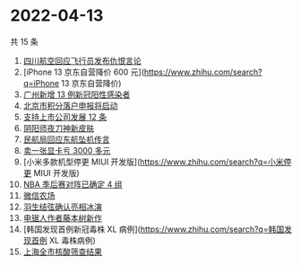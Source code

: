 # 2022-04-13

共 15 条

<!-- BEGIN -->
<!-- 最后更新时间 Wed Apr 13 2022 03:06:43 GMT+0800 (China Standard Time) -->

1. [四川航空回应飞行员发布仇恨言论](https://www.zhihu.com/search?q=四川航空回应)
1. [iPhone 13 京东自营降价 600 元](https://www.zhihu.com/search?q=iPhone 13 京东自营降价)
1. [广州新增 13 例新冠阳性感染者](https://www.zhihu.com/search?q=广州疫情)
1. [北京市积分落户申报将启动](https://www.zhihu.com/search?q=北京市积分落户申报)
1. [支持上市公司发展 12 条](https://www.zhihu.com/search?q=支持上市公司发展12条)
1. [阴阳师夜刀神新皮肤](https://www.zhihu.com/search?q=夜刀神新皮肤残幕戏尽)
1. [民航局回应东航坠机传言](https://www.zhihu.com/search?q=民航局回应传言)
1. [卖一张显卡亏 3000 多元](https://www.zhihu.com/search?q=卖一张显卡亏3000)
1. [小米多款机型停更 MIUI 开发版](https://www.zhihu.com/search?q=小米停更 MIUI 开发版)
1. [NBA 季后赛对阵已确定 4 组](https://www.zhihu.com/search?q=NBA季后赛对阵)
1. [微信农场](https://www.zhihu.com/search?q=微信农场)
1. [羽生结弦确认亮相冰演](https://www.zhihu.com/search?q=羽生结弦确认亮相冰演)
1. [电锯人作者藤本树新作](https://www.zhihu.com/search?q=藤本树新作)
1. [韩国发现首例新冠毒株 XL 病例](https://www.zhihu.com/search?q=韩国发现首例 XL 毒株病例)
1. [上海全市核酸筛查结果](https://www.zhihu.com/search?q=上海全市核酸筛查结果)

<!-- END -->

